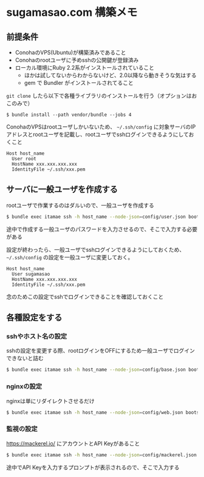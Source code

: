# sugamasao.com 構築メモ

## 前提条件

- ConohaのVPS(Ubuntu)が構築済みであること
- Conohaのrootユーザに予めsshの公開鍵が登録済み
- ローカル環境にRuby 2.2系がインストールされていること
    - ほかは試してないからわからないけど、2.0以降なら動きそうな気はする
    - gem で Bundler がインストールされてること

`git clone` したら以下で各種ライブラリのインストールを行う（オプションはおこのみで）

```
$ bundle install --path vendor/bundle --jobs 4
```

ConohaのVPSはrootユーザしかいないため、 `~/.ssh/config` に対象サーバのIPアドレスとrootユーザを記載し、rootユーザでsshログインできるようにしておくこと

```
Host host_name
  User root
  HostName xxx.xxx.xxx.xxx
  IdentityFile ~/.ssh/xxx.pem
```

## サーバに一般ユーザを作成する

rootユーザで作業するのはダルいので、一般ユーザを作成する

```sh
$ bundle exec itamae ssh -h host_name --node-json=config/user.json bootstrap.rb
```

途中で作成する一般ユーザのパスワードを入力させるので、そこで入力する必要がある

設定が終わったら、一般ユーザでsshログインできるようにしておくため、`~/.ssh/config` の設定を一般ユーザに変更しておく。

```
Host host_name
  User sugamasao
  HostName xxx.xxx.xxx.xxx
  IdentityFile ~/.ssh/xxx.pem
```

念のためこの設定でsshでログインできることを確認しておくこと

## 各種設定をする

### sshやホスト名の設定

sshの設定を変更する際、rootログインをOFFにするため一般ユーザでログインできないと詰む

```sh
$ bundle exec itamae ssh -h host_name --node-json=config/base.json bootstrap.rb
```

### nginxの設定

nginxは単にリダイレクトさせるだけ

```sh
$ bundle exec itamae ssh -h host_name --node-json=config/web.json bootstrap.rb
```

### 監視の設定

https://mackerel.io/ にアカウントとAPI Keyがあること

```sh
$ bundle exec itamae ssh -h host_name --node-json=config/mackerel.json bootstrap.rb
```

途中でAPI Keyを入力するプロンプトが表示されるので、そこで入力する
